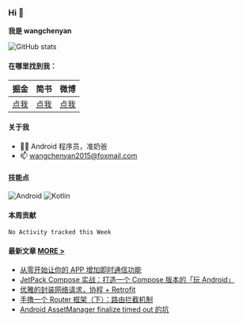 ### Hi 👋
**我是 wangchenyan**

![GitHub stats](https://github-readme-stats.vercel.app/api?username=wangchenyan)

#### 在哪里找到我：

| 掘金 | 简书 | 微博 |
| :-: | :-: | :-: |
| [点我](https://juejin.cn/user/2313028193754168) | [点我](https://www.jianshu.com/u/3231579893ac) | [点我](https://weibo.com/u/2671190123) |

#### 关于我

- 🙋🏻 Android 程序员，准奶爸
- 📫 wangchenyan2015@foxmail.com

#### 技能点

![Android](https://img.shields.io/badge/Android-3DDC84?style=for-the-badge&logo=android&logoColor=white)
![Kotlin](https://img.shields.io/badge/Kotlin-0095D5?&style=for-the-badge&logo=kotlin&logoColor=white)

#### 本周贡献

<!--START_SECTION:waka-->
```text
No Activity tracked this Week
```
<!--END_SECTION:waka-->

#### 最新文章 [MORE >](https://juejin.cn/user/2313028193754168/posts)

<!-- BLOG-POST-LIST:START -->
- [从零开始让你的 APP 增加即时通信功能](https://juejin.cn/post/6997671811026518030)
- [JetPack Compose 实战：打造一个 Compose 版本的「玩 Android」](https://juejin.cn/post/6963576334614282271)
- [优雅的封装网络请求，协程 + Retrofit](https://juejin.cn/post/6959115482511343647)
- [手撸一个 Router 框架（下）：路由拦截机制](https://juejin.cn/post/6844904193866596365)
- [Android AssetManager finalize timed out 的坑](https://juejin.cn/post/6844903930309115911)
<!-- BLOG-POST-LIST:END -->
